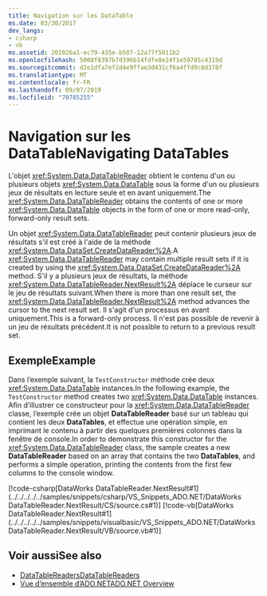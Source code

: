 ```yaml
---
title: Navigation sur les DataTable
ms.date: 03/30/2017
dev_langs:
- csharp
- vb
ms.assetid: 202026a1-ec79-435e-b507-12a77f5011b2
ms.openlocfilehash: 5008f8397b7d396b14fdfe8e24f1e59785c4319d
ms.sourcegitcommit: d2e1dfa7ef2d4e9ffae3d431cf6a4ffd9c8d378f
ms.translationtype: MT
ms.contentlocale: fr-FR
ms.lasthandoff: 09/07/2019
ms.locfileid: "70785255"
---
```

# <a name="navigating-datatables"></a><span data-ttu-id="d0c49-102">Navigation sur les DataTable</span><span class="sxs-lookup"><span data-stu-id="d0c49-102">Navigating DataTables</span></span>
<span data-ttu-id="d0c49-103">L'objet <xref:System.Data.DataTableReader> obtient le contenu d'un ou plusieurs objets <xref:System.Data.DataTable> sous la forme d'un ou plusieurs jeux de résultats en lecture seule et en avant uniquement.</span><span class="sxs-lookup"><span data-stu-id="d0c49-103">The <xref:System.Data.DataTableReader> obtains the contents of one or more <xref:System.Data.DataTable> objects in the form of one or more read-only, forward-only result sets.</span></span>  
  
 <span data-ttu-id="d0c49-104">Un objet <xref:System.Data.DataTableReader> peut contenir plusieurs jeux de résultats s'il est créé à l'aide de la méthode <xref:System.Data.DataSet.CreateDataReader%2A>.</span><span class="sxs-lookup"><span data-stu-id="d0c49-104">A <xref:System.Data.DataTableReader> may contain multiple result sets if it is created by using the <xref:System.Data.DataSet.CreateDataReader%2A> method.</span></span> <span data-ttu-id="d0c49-105">S'il y a plusieurs jeux de résultats, la méthode <xref:System.Data.DataTableReader.NextResult%2A> déplace le curseur sur le jeu de résultats suivant.</span><span class="sxs-lookup"><span data-stu-id="d0c49-105">When there is more than one result set, the <xref:System.Data.DataTableReader.NextResult%2A> method advances the cursor to the next result set.</span></span> <span data-ttu-id="d0c49-106">Il s'agit d'un processus en avant uniquement.</span><span class="sxs-lookup"><span data-stu-id="d0c49-106">This is a forward-only process.</span></span> <span data-ttu-id="d0c49-107">Il n'est pas possible de revenir à un jeu de résultats précédent.</span><span class="sxs-lookup"><span data-stu-id="d0c49-107">It is not possible to return to a previous result set.</span></span>  
  
## <a name="example"></a><span data-ttu-id="d0c49-108">Exemple</span><span class="sxs-lookup"><span data-stu-id="d0c49-108">Example</span></span>  
 <span data-ttu-id="d0c49-109">Dans l’exemple suivant, la `TestConstructor` méthode crée deux <xref:System.Data.DataTable> instances.</span><span class="sxs-lookup"><span data-stu-id="d0c49-109">In the following example, the `TestConstructor` method creates two <xref:System.Data.DataTable> instances.</span></span> <span data-ttu-id="d0c49-110">Afin d’illustrer ce constructeur pour la <xref:System.Data.DataTableReader> classe, l’exemple crée un objet **DataTableReader** basé sur un tableau qui contient les deux **DataTables**, et effectue une opération simple, en imprimant le contenu à partir des quelques premières colonnes dans la fenêtre de console.</span><span class="sxs-lookup"><span data-stu-id="d0c49-110">In order to demonstrate this constructor for the <xref:System.Data.DataTableReader> class, the sample creates a new **DataTableReader** based on an array that contains the two **DataTables**, and performs a simple operation, printing the contents from the first few columns to the console window.</span></span>  
  
 [!code-csharp[DataWorks DataTableReader.NextResult#1](../../../../../samples/snippets/csharp/VS_Snippets_ADO.NET/DataWorks DataTableReader.NextResult/CS/source.cs#1)]
 [!code-vb[DataWorks DataTableReader.NextResult#1](../../../../../samples/snippets/visualbasic/VS_Snippets_ADO.NET/DataWorks DataTableReader.NextResult/VB/source.vb#1)]  
  
## <a name="see-also"></a><span data-ttu-id="d0c49-111">Voir aussi</span><span class="sxs-lookup"><span data-stu-id="d0c49-111">See also</span></span>

- [<span data-ttu-id="d0c49-112">DataTableReaders</span><span class="sxs-lookup"><span data-stu-id="d0c49-112">DataTableReaders</span></span>](datatablereaders.md)
- [<span data-ttu-id="d0c49-113">Vue d’ensemble d’ADO.NET</span><span class="sxs-lookup"><span data-stu-id="d0c49-113">ADO.NET Overview</span></span>](../ado-net-overview.md)
